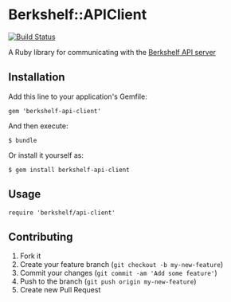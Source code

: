 # Berkshelf::APIClient
[![Build Status](https://travis-ci.org/berkshelf/berkshelf-api-client.png?branch=master)](https://travis-ci.org/berkshelf/berkshelf-api-client)

A Ruby library for communicating with the [Berkshelf API server](https://github.com/berkshelf/berkshelf-api)

## Installation

Add this line to your application's Gemfile:

    gem 'berkshelf-api-client'

And then execute:

    $ bundle

Or install it yourself as:

    $ gem install berkshelf-api-client

## Usage

    require 'berkshelf/api-client'

## Contributing

1. Fork it
2. Create your feature branch (`git checkout -b my-new-feature`)
3. Commit your changes (`git commit -am 'Add some feature'`)
4. Push to the branch (`git push origin my-new-feature`)
5. Create new Pull Request
